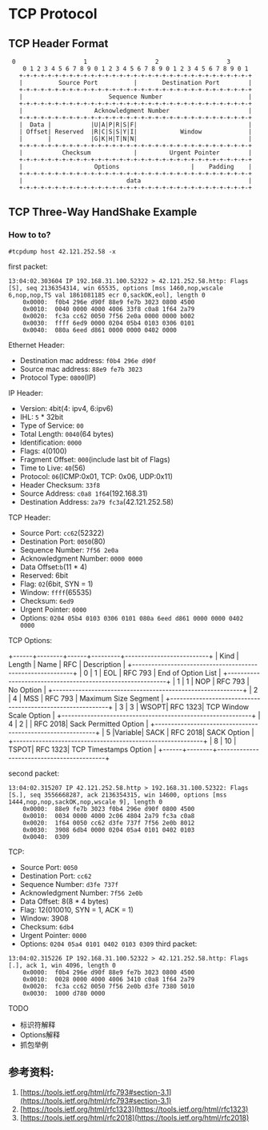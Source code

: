 # TCP Protocol

## TCP Header Format

```
 0                   1                   2                   3
    0 1 2 3 4 5 6 7 8 9 0 1 2 3 4 5 6 7 8 9 0 1 2 3 4 5 6 7 8 9 0 1
   +-+-+-+-+-+-+-+-+-+-+-+-+-+-+-+-+-+-+-+-+-+-+-+-+-+-+-+-+-+-+-+-+
   |          Source Port          |       Destination Port        |
   +-+-+-+-+-+-+-+-+-+-+-+-+-+-+-+-+-+-+-+-+-+-+-+-+-+-+-+-+-+-+-+-+
   |                        Sequence Number                        |
   +-+-+-+-+-+-+-+-+-+-+-+-+-+-+-+-+-+-+-+-+-+-+-+-+-+-+-+-+-+-+-+-+
   |                    Acknowledgment Number                      |
   +-+-+-+-+-+-+-+-+-+-+-+-+-+-+-+-+-+-+-+-+-+-+-+-+-+-+-+-+-+-+-+-+
   |  Data |           |U|A|P|R|S|F|                               |
   | Offset| Reserved  |R|C|S|S|Y|I|            Window             |
   |       |           |G|K|H|T|N|N|                               |
   +-+-+-+-+-+-+-+-+-+-+-+-+-+-+-+-+-+-+-+-+-+-+-+-+-+-+-+-+-+-+-+-+
   |           Checksum            |         Urgent Pointer        |
   +-+-+-+-+-+-+-+-+-+-+-+-+-+-+-+-+-+-+-+-+-+-+-+-+-+-+-+-+-+-+-+-+
   |                    Options                    |    Padding    |
   +-+-+-+-+-+-+-+-+-+-+-+-+-+-+-+-+-+-+-+-+-+-+-+-+-+-+-+-+-+-+-+-+
   |                             data                              |
   +-+-+-+-+-+-+-+-+-+-+-+-+-+-+-+-+-+-+-+-+-+-+-+-+-+-+-+-+-+-+-+-+
```

## TCP Three-Way HandShake Example

### How to to?

```
#tcpdump host 42.121.252.58 -x
```

first packet:

```
13:04:02.303604 IP 192.168.31.100.52322 > 42.121.252.58.http: Flags [S], seq 2136354314, win 65535, options [mss 1460,nop,wscale 6,nop,nop,TS val 1861081185 ecr 0,sackOK,eol], length 0
	0x0000:  f0b4 296e d90f 88e9 fe7b 3023 0800 4500
	0x0010:  0040 0000 4000 4006 33f8 c0a8 1f64 2a79
	0x0020:  fc3a cc62 0050 7f56 2e0a 0000 0000 b002
	0x0030:  ffff 6ed9 0000 0204 05b4 0103 0306 0101
	0x0040:  080a 6eed d861 0000 0000 0402 0000
```

Ethernet Header:

- Destination mac address: `f0b4 296e d90f`
- Source mac address: `88e9 fe7b 3023`
- Protocol Type: `0800`(IP)

IP Header:

- Version: `4`bit(4: ipv4, 6:ipv6)
- IHL: `5` * 32bit
- Type of Service: `00`
- Total Length: `0040`(64 bytes)
- Identification: `0000`
- Flags: `4`(0100)
- Fragment Offset: `000`(include last bit of Flags)
- Time to Live: `40`(56)
- Protocol: `06`(ICMP:0x01, TCP: 0x06, UDP:0x11)
- Header Checksum: `33f8`
- Source Address: `c0a8 1f64`(192.168.31)
- Destination Address: `2a79 fc3a`(42.121.252.58)

TCP Header:

- Source Port: `cc62`(52322)
- Destination Port: `0050`(80)
- Sequence Number: `7f56 2e0a`
- Acknowledgment Number: `0000 0000`
- Data Offset:`b`(11 * 4)
- Reserved: 6bit
- Flag: `02`(6bit, SYN = 1)
- Window: `ffff`(65535)
- Checksum: `6ed9`
- Urgent Pointer: `0000` 
- Options: `0204 05b4 0103 0306 0101 080a 6eed d861 0000 0000 0402 0000`


TCP Options:

+------+--------+------+---------+--------------------------+
| Kind | Length | Name | RFC     |   Description            |
+-----------------------------------------------------------+
|  0   |   1    | EOL  | RFC 793 | End of Option List       |
+-----------------------------------------------------------+
|  1   |   1    | NOP  | RFC 793 | No Option                |
+-----------------------------------------------------------+
|  2   |   4    | MSS  | RFC 793 | Maximum Size Segment     |
+-----------------------------------------------------------+
|  3   |   3    | WSOPT| RFC 1323| TCP Window Scale Option  |
+-----------------------------------------------------------+
|  4   |   2    |      | RFC 2018| Sack Permitted Option    |
+-----------------------------------------------------------+
|  5   |Variable| SACK | RFC 2018| SACK Option              |
+-----------------------------------------------------------+
|  8   |   10   | TSPOT| RFC 1323| TCP Timestamps Option    |
+------+--------+-------------------------------------------+

second packet:

```
13:04:02.315207 IP 42.121.252.58.http > 192.168.31.100.52322: Flags [S.], seq 3556668287, ack 2136354315, win 14600, options [mss 1444,nop,nop,sackOK,nop,wscale 9], length 0
	0x0000:  88e9 fe7b 3023 f0b4 296e d90f 0800 4500
	0x0010:  0034 0000 4000 2c06 4804 2a79 fc3a c0a8
	0x0020:  1f64 0050 cc62 d3fe 737f 7f56 2e0b 8012
	0x0030:  3908 6db4 0000 0204 05a4 0101 0402 0103
	0x0040:  0309
```

TCP:

- Source Port: `0050`
- Destination Port: `cc62`
- Sequence Number: `d3fe 737f`
- Acknowledgment Number: `7f56 2e0b`
- Data Offset: 8(8 * 4 bytes)
- Flag: 12(010010, SYN = 1, ACK = 1)
- Window: 3908
- Checksum: `6db4`
- Urgent Pointer: `0000`
- Options: `0204 05a4 0101 0402 0103 0309` 
third packet:

```
13:04:02.315226 IP 192.168.31.100.52322 > 42.121.252.58.http: Flags [.], ack 1, win 4096, length 0
	0x0000:  f0b4 296e d90f 88e9 fe7b 3023 0800 4500
	0x0010:  0028 0000 4000 4006 3410 c0a8 1f64 2a79
	0x0020:  fc3a cc62 0050 7f56 2e0b d3fe 7380 5010
	0x0030:  1000 d780 0000
```

TODO

- 标识符解释
- Options解释
- 抓包举例

## 参考资料: 

1. [https://tools.ietf.org/html/rfc793#section-3.1](https://tools.ietf.org/html/rfc793#section-3.1)
2. [https://tools.ietf.org/html/rfc1323](https://tools.ietf.org/html/rfc1323)
3. [https://tools.ietf.org/html/rfc2018](https://tools.ietf.org/html/rfc2018)
